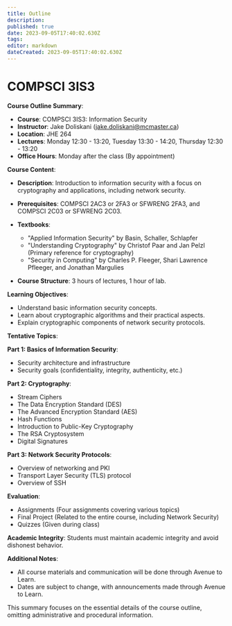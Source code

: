 ```yaml
---
title: Outline
description: 
published: true
date: 2023-09-05T17:40:02.630Z
tags: 
editor: markdown
dateCreated: 2023-09-05T17:40:02.630Z
---
```


# COMPSCI 3IS3

**Course Outline Summary**:

- **Course**: COMPSCI 3IS3: Information Security
- **Instructor**: Jake Doliskani (jake.doliskani@mcmaster.ca)
- **Location**: JHE 264
- **Lectures**: Monday 12:30 - 13:20, Tuesday 13:30 - 14:20, Thursday 12:30 - 13:20
- **Office Hours**: Monday after the class (By appointment)

**Course Content**:

- **Description**: Introduction to information security with a focus on cryptography and applications, including network security.

- **Prerequisites**: COMPSCI 2AC3 or 2FA3 or SFWRENG 2FA3, and COMPSCI 2C03 or SFWRENG 2C03.

- **Textbooks**: 
  - "Applied Information Security" by Basin, Schaller, Schlapfer
  - "Understanding Cryptography" by Christof Paar and Jan Pelzl (Primary reference for cryptography)
  - "Security in Computing" by Charles P. Fleeger, Shari Lawrence Pfleeger, and Jonathan Margulies

- **Course Structure**: 3 hours of lectures, 1 hour of lab.

**Learning Objectives**:

- Understand basic information security concepts.
- Learn about cryptographic algorithms and their practical aspects.
- Explain cryptographic components of network security protocols.

**Tentative Topics**:

**Part 1: Basics of Information Security**:
- Security architecture and infrastructure
- Security goals (confidentiality, integrity, authenticity, etc.)

**Part 2: Cryptography**:
- Stream Ciphers
- The Data Encryption Standard (DES)
- The Advanced Encryption Standard (AES)
- Hash Functions
- Introduction to Public-Key Cryptography
- The RSA Cryptosystem
- Digital Signatures

**Part 3: Network Security Protocols**:
- Overview of networking and PKI
- Transport Layer Security (TLS) protocol
- Overview of SSH

**Evaluation**:

- Assignments (Four assignments covering various topics)
- Final Project (Related to the entire course, including Network Security)
- Quizzes (Given during class)

**Academic Integrity**: Students must maintain academic integrity and avoid dishonest behavior.

**Additional Notes**:

- All course materials and communication will be done through Avenue to Learn.
- Dates are subject to change, with announcements made through Avenue to Learn.

This summary focuses on the essential details of the course outline, omitting administrative and procedural information.